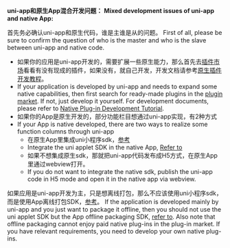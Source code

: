 **uni-app和原生App混合开发问题：** 
**Mixed development issues of uni-app and native App:**

首先务必确认uni-app和原生代码，谁是主谁是从的问题。
First of all, please be sure to confirm the question of who is the master and who is the slave between uni-app and native code.

- 如果你的应用是uni-app开发的，需要扩展一些原生能力，那么首先去[插件市场](https://ext.dcloud.net.cn/)看看有没有现成的插件，如果没有，就自己开发，开发文档请参考[原生插件开发教程](https://nativesupport.dcloud.net.cn/NativePlugin/README)。
- If your application is developed by uni-app and needs to expand some native capabilities, then first search for ready-made plugins in the [plugin market](https://ext.dcloud.net.cn/). If not, just develop it yourself. For development documents, please refer to [Native Plug-in Development Tutorial](https://nativesupport.dcloud.net.cn/NativePlugin/README).
- 如果你的App是原生开发的，部分功能栏目想通过uni-app实现，有2种方式
- If your App is native developed, there are two ways to realize some function columns through uni-app
  * 在原生App里集成uni小程序sdk，[参考](https://nativesupport.dcloud.net.cn/README)
  * Integrate the uni applet SDK in the native App, [Refer to](https://nativesupport.dcloud.net.cn/README)
  * 如果不想集成原生sdk，那就把uni-app代码发布成H5方式，在原生App里通过webview打开。
  * If you do not want to integrate the native sdk, publish the uni-app code in H5 mode and open it in the native app via webview.

如果应用是uni-app开发为主，只是想离线打包，那么不应该使用uni小程序sdk，而是使用App离线打包SDK，[参考](https://nativesupport.dcloud.net.cn/AppDocs/README)。
If the application is developed mainly by uni-app and you just want to package it offline, then you should not use the uni applet SDK but the App offline packaging SDK, [refer to](https://nativesupport.dcloud.net.cn/AppDocs/README). Also note that offline packaging cannot enjoy paid native plug-ins in the plug-in market. If you have relevant requirements, you need to develop your own native plug-ins.
